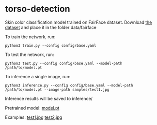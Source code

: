 # torso-detection

Skin color classification model trained on FairFace dataset.
Download [the dataset](https://drive.google.com/file/d/1YtY4Zx5Xx0kpAeyKEEHoAlTpooFa04Xf/view?usp=sharing) and place it in the folder data/fairface

To train the network, run:

    python3 train.py --config config/base.yaml
    
To test the network, run:

    python3 test.py --config config/base.yaml --model-path /path/to/model.pt
    
To inference a single image, run:

    python3 inference.py --config config/base.yaml --model-path /path/to/model.pt --image-path samples/test1.jpg
    
Inference results will be saved to inference/

Pretrained model: [model.pt](https://drive.google.com/file/d/1eJbJg2uya6aq1whU7VZyYSRRQAj-w015/view?usp=sharing)

Examples:
[test1.jpg](inference/inference_test1.jpg)
[test2.jpg](inference/inference_test2.jpg)